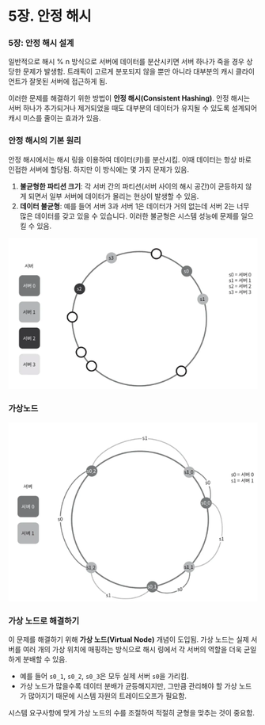 # 5장. 안정 해시

### 5장: 안정 해시 설계

일반적으로 해시 % n 방식으로 서버에 데이터를 분산시키면 서버 하나가 죽을 경우 상당한 문제가 발생함. 트래픽이 고르게 분포되지 않을 뿐만 아니라 대부분의 캐시 클라이언트가 잘못된 서버에 접근하게 됨.

이러한 문제를 해결하기 위한 방법이 **안정 해시(Consistent Hashing)**. 안정 해시는 서버 하나가 추가되거나 제거되었을 때도 대부분의 데이터가 유지될 수 있도록 설계되어 캐시 미스를 줄이는 효과가 있음.

### 안정 해시의 기본 원리

안정 해시에서는 해시 링을 이용하여 데이터(키)를 분산시킴. 이때 데이터는 항상 바로 인접한 서버에 할당됨. 하지만 이 방식에는 몇 가지 문제가 있음.

1. **불균형한 파티션 크기**: 각 서버 간의 파티션(서버 사이의 해시 공간)이 균등하지 않게 되면서 일부 서버에 데이터가 몰리는 현상이 발생할 수 있음.
2. **데이터 불균형**: 예를 들어 서버 3과 서버 1은 데이터가 거의 없는데 서버 2는 너무 많은 데이터를 갖고 있을 수 있습니다. 이러한 불균형은 시스템 성능에 문제를 일으킬 수 있음.

![1.png](./png/ch5/1.png)

### 가상노드

![2.png](./png/ch5/2.png)

### 가상 노드로 해결하기

이 문제를 해결하기 위해 **가상 노드(Virtual Node)** 개념이 도입됨. 가상 노드는 실제 서버를 여러 개의 가상 위치에 매핑하는 방식으로 해시 링에서 각 서버의 역할을 더욱 균일하게 분배할 수 있음.

- 예를 들어 `s0_1`, `s0_2`, `s0_3`은 모두 실제 서버 `s0`을 가리킴.
- 가상 노드가 많을수록 데이터 분배가 균등해지지만, 그만큼 관리해야 할 가상 노드가 많아지기 때문에 시스템 자원의 트레이드오프가 필요함.

시스템 요구사항에 맞게 가상 노드의 수를 조절하여 적절히 균형을 맞추는 것이 중요함.